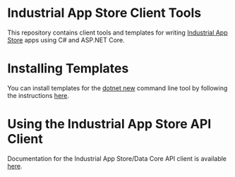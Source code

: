 # Industrial App Store Client Tools

This repository contains client tools and templates for writing [Industrial App Store](https://appstore.intelligentplant.com) apps using C# and ASP.NET Core.


# Installing Templates

You can install templates for the [dotnet new](https://docs.microsoft.com/en-us/dotnet/core/tools/dotnet-new) command line tool by following the instructions [here](/src/IntelligentPlant.IndustrialAppStore.Templates).


# Using the Industrial App Store API Client

Documentation for the Industrial App Store/Data Core API client is available [here](/docs/data-core-api-client).
